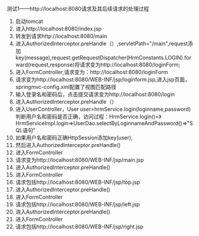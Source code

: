 测试1——http://localhost:8080请求及其后续请求的处理过程
1.  启动tomcat
2.  进入http://localhost:8080/index.jsp
3.  转发到请求http://localhost:8080/main
4.  进入AuthorizedInterceptor.preHandle（）,servletPath="/main",request添加key(message),request.getRequestDispatcher(HrmConstants.LOGIN).forward(request,response)将请求变为http://localhost:8080/loginForm;
5.  进入FormController,请求变为：http://localhost:8080/loginForm
6.  请求变为http://localhost:8080/WEB-INF/jsp/loginform.jsp,进入jsp页面，springmvc-config.xml配置了视图匹配路径
7.  输入登录名和密码后，点击提交请求变为http://localhost:8080/login
8.  进入AuthorizedInterceptor.preHandle（）
9.  进入UserController，User user=hrmService.login(loginname,password)判断用户名和密码是否正确，访问过程：HrmService.login()=》HrmServiceImpl.login=>UserDao.selectByLoginnameAndPassword()=>"SQL语句"
10.  如果用户名和密码正确HttpSession添加key(user),
11.  然后进入AuthorizedInterceptor.preHandle()
12.  进入FormController
13.  请求变为http://localhost:8080/WEB-INF/jsp/main.jsp
14.  进入AuthorizedInterceptor.preHandle()
15.  进入FormController
16.  请求包括http://localhost:8080/WEB-INF/jsp/top.jsp
17.  进入AuthorizedInterceptor.preHandle()
18.  进入FormController
19.  请求包括http://localhost:8080/WEB-INF/jsp/left.jsp
20.  进入AuthorizedInterceptor.preHandle()
21.  进入FormController
22.  请求包括http://localhost:8080/WEB-INF/jsp/right.jsp


